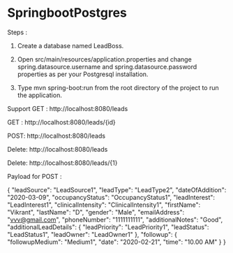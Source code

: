 # SpringbootPostgres

Steps :
1. Create a database named LeadBoss.

2. Open src/main/resources/application.properties and change spring.datasource.username and spring.datasource.password properties as per your Postgresql installation.

3. Type mvn spring-boot:run from the root directory of the project to run the application.

Support
GET : http://localhost:8080/leads

GET : http://localhost:8080/leads/{id}

POST: http://localhost:8080/leads

Delete: http://localhost:8080/leads

Delete: http://localhost:8080/leads/{1}

Payload for POST :

{ "leadSource": "LeadSource1", "leadType": "LeadType2", "dateOfAddition": "2020-03-09", "occupancyStatus": "OccupancyStatus1", "leadInterest": "LeadInterest1", "clinicalIntensity": "ClinicalIntensity1", "firstName": "Vikrant", "lastName": "D", "gender": "Male", "emailAddress": "vvv@gmail.com", "phoneNumber": "1111111111", "additionalNotes": "Good", "additionalLeadDetails": { "leadPriority": "LeadPriority1", "leadStatus": "LeadStatus1", "leadOwner": "LeadOwner1" }, "followup": { "followupMedium": "Medium1", "date": "2020-02-21", "time": "10.00 AM" } }

